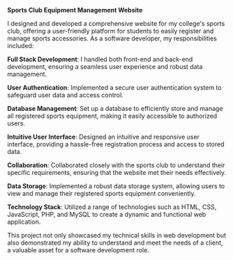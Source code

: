 **Sports Club Equipment Management Website**

I designed and developed a comprehensive website for my college's sports club, offering a user-friendly platform for students to easily register and manage sports accessories. As a software developer, my responsibilities included:

**Full Stack Development**: I handled both front-end and back-end development, ensuring a seamless user experience and robust data management.

**User Authentication**: Implemented a secure user authentication system to safeguard user data and access control.

**Database Management**: Set up a database to efficiently store and manage all registered sports equipment, making it easily accessible to authorized users.

**Intuitive User Interface**: Designed an intuitive and responsive user interface, providing a hassle-free registration process and access to stored data.

**Collaboration**: Collaborated closely with the sports club to understand their specific requirements, ensuring that the website met their needs effectively.

**Data Storage**: Implemented a robust data storage system, allowing users to view and manage their registered sports equipment conveniently.

**Technology Stack**: Utilized a range of technologies such as HTML, CSS, JavaScript, PHP, and MySQL to create a dynamic and functional web application.

This project not only showcased my technical skills in web development but also demonstrated my ability to understand and meet the needs of a client, a valuable asset for a software development role.
